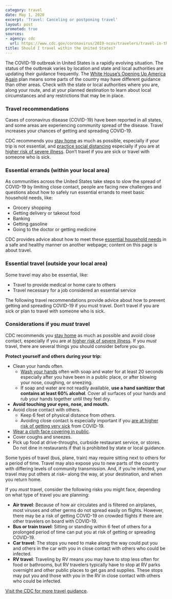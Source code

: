 ```yaml
---
category: travel
date: May 1, 2020
excerpt: 'Travel: Canceling or postponing travel'
layout: post
promoted: true
sources:
- agency: cdc
  url: https://www.cdc.gov/coronavirus/2019-ncov/travelers/travel-in-the-us.html
title: Should I travel within the United States?
---
```


The COVID-19 outbreak in United States is a rapidly evolving situation. The status of the outbreak varies by location and state and local authorities are updating their guidance frequently. The [White House’s Opening Up America Again](https://www.whitehouse.gov/openingamerica/) plan means some parts of the country may have different guidance than other areas. Check with the state or local authorities where you are, along your route, and at your planned destination to learn about local circumstances and any restrictions that may be in place.

### Travel recommendations
Cases of coronavirus disease (COVID-19) have been reported in all states, and some areas are experiencing community spread of the disease. Travel increases your chances of getting and spreading COVID-19.

CDC recommends you [stay home](https://www.cdc.gov/coronavirus/2019-ncov/prevent-getting-sick/prevention.html) as much as possible, especially if your trip is not essential, and [practice social distancing](https://www.cdc.gov/coronavirus/2019-ncov/prevent-getting-sick/social-distancing.html) especially if you are at [higher risk of severe illness](https://www.cdc.gov/coronavirus/2019-ncov/need-extra-precautions/index.html). Don’t travel if you are sick or travel with someone who is sick.

### Essential errands (within your local area)
As communities across the United States take steps to slow the spread of COVID-19 by limiting close contact, people are facing new challenges and questions about how to safely run essential errands to meet basic household needs, like:

- Grocery shopping
- Getting delivery or takeout food
- Banking
- Getting gasoline
- Going to the doctor or getting medicine

CDC provides advice about how to meet these [essential household needs](https://www.cdc.gov/coronavirus/2019-ncov/daily-life-coping/essential-goods-services.html) in a safe and healthy manner on another webpage; content on this page is about travel.

### Essential travel (outside your local area)
Some travel may also be essential, like:

- Travel to provide medical or home care to others
- Travel necessary for a job considered an essential service

The following travel recommendations provide advice about how to prevent getting and spreading COVID-19 if you must travel. Don’t travel if you are sick or plan to travel with someone who is sick.

### Considerations if you _must_ travel
CDC recommends you [stay home](https://www.cdc.gov/coronavirus/2019-ncov/prevent-getting-sick/prevention.html) as much as possible and avoid close contact, especially if you are at [higher risk of severe illness](https://www.cdc.gov/coronavirus/2019-ncov/need-extra-precautions/index.html). If you _must_ travel, there are several things you should consider before you go.

**Protect yourself and others during your trip:**

- Clean your hands often.
  - [Wash your hands](https://www.cdc.gov/handwashing/when-how-handwashing.html) often with soap and water for at least 20 seconds especially after you have been in a public place, or after blowing your nose, coughing, or sneezing.
  - If soap and water are not readily available, **use a hand sanitizer that contains at least 60% alcohol**. Cover all surfaces of your hands and rub your hands together until they feel dry.
- **Avoid touching your eyes, nose, and mouth.**
- Avoid close contact with others.
  - Keep 6 feet of physical distance from others.
  - Avoiding close contact is especially important if you [are at higher risk of getting very sick](https://www.cdc.gov/coronavirus/2019-ncov/need-extra-precautions/people-at-higher-risk.html) from COVID-19.
- [Wear a cloth face covering in public](https://www.cdc.gov/coronavirus/2019-ncov/prevent-getting-sick/diy-cloth-face-coverings.html).
- Cover coughs and sneezes.
- Pick up food at drive-throughs, curbside restaurant service, or stores. Do not dine in restaurants if that is prohibited by state or local guidance.

Some types of travel (bus, plane, train) may require sitting next to others for a period of time. Travel may also expose you to new parts of the country with differing levels of community transmission. And, if you’re infected, your travel may put others at risk– along the way, at your destination, and when you return home.

If you _must_ travel, consider the following risks you might face, depending on what type of travel you are planning:

- **Air travel**: Because of how air circulates and is filtered on airplanes, most viruses and other germs do not spread easily on flights. However, there may be a risk of getting COVID-19 on crowded flights if there are other travelers on board with COVID-19.
- **Bus or train travel**: Sitting or standing within 6 feet of others for a prolonged period of time can put you at risk of getting or spreading COVID-19.
- **Car travel**: The stops you need to make along the way could put you and others in the car with you in close contact with others who could be infected.
- **RV travel**: Traveling by RV means you may have to stop less often for food or bathrooms, but RV travelers typically have to stop at RV parks overnight and other public places to get gas and supplies. These stops may put you and those with you in the RV in close contact with others who could be infected.

[Visit the CDC for more travel guidance](https://www.cdc.gov/coronavirus/2019-ncov/travelers/travel-in-the-us.html).